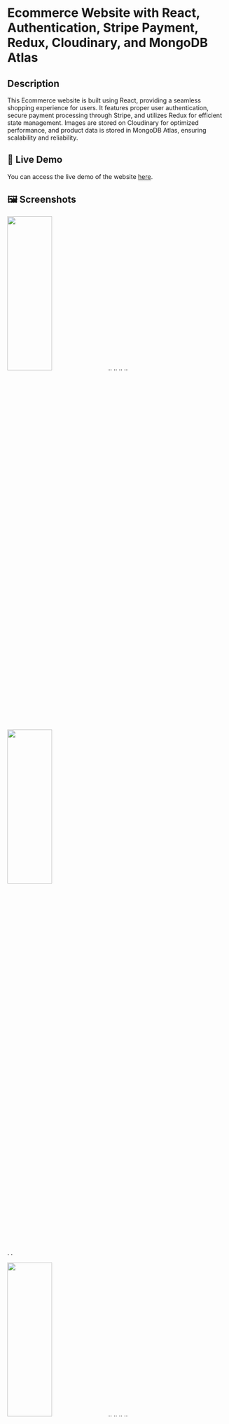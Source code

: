 

# Ecommerce Website with React, Authentication, Stripe Payment, Redux, Cloudinary, and MongoDB Atlas
## Description

This Ecommerce website is built using React, providing a seamless shopping experience for users. It features proper user authentication, secure payment processing through Stripe, and utilizes Redux for efficient state management. Images are stored on Cloudinary for optimized performance, and product data is stored in MongoDB Atlas, ensuring scalability and reliability.

## 🚀 Live Demo

You can access the live demo of the website [here](https://your-ecommerce-website-demo-url.com).

## 🖼️ Screenshots
<p float="left">
<img src="https://github.com/Rishav2k21/Ecommerce/assets/98807848/f0bc72b0-0721-44d5-8714-7be634b98825"  width="45%" height="30%">
  .. 
  ..
  ..
  ..

<img src="https://github.com/Rishav2k21/Ecommerce/assets/98807848/3256d3eb-7913-494f-bdb5-8969d75ecdb9"  width="45%" height="30%">
</p>
.
.
<p float="left">
<img src="https://github.com/Rishav2k21/Ecommerce/assets/98807848/2771d1d4-cb09-4cc9-9afb-af299917c2da"  width="45%" height="30%">
  .. 
  ..
  ..
  ..

<img src="https://github.com/Rishav2k21/Ecommerce/assets/98807848/72b95b3f-2c8a-470d-b5a0-5694ed75f845"  width="45%" height="30%">
</p>
.
.
<p float="left">
<img src="https://github.com/Rishav2k21/Ecommerce/assets/98807848/d70751e9-d73b-4933-988f-6a194978f7aa"  width="45%" height="30%">
  .. 
  ..
  ..
  ..

<img src="https://github.com/Rishav2k21/Ecommerce/assets/98807848/e8f24198-eaff-4705-98d9-de7ee6951a63"  width="45%" height="30%">
</p>
.
.
<p float="left">
<img src="https://github.com/Rishav2k21/Ecommerce/assets/98807848/75462491-9d82-4823-956e-fd9b4a64d91c"  width="45%" height="30%">
  .. 
  ..
  ..
  ..

<img src="https://github.com/Rishav2k21/Ecommerce/assets/98807848/56ddf159-316e-4129-8537-1486f789d5fb"  width="45%" height="30%">
</p>
.
.
<p float="left">
<img src="https://github.com/Rishav2k21/Ecommerce/assets/98807848/1af1e040-e24a-4b2f-babe-8164e7a963cf"  width="45%" height="30%">
  .. 
  ..
  ..
  ..

<img src="https://github.com/Rishav2k21/Ecommerce/assets/98807848/5c70b682-965f-4ccb-bb20-8f71dac40953"  width="45%" height="30%">
</p>
.
.
<p float="left">
<img src="https://github.com/Rishav2k21/Ecommerce/assets/98807848/c15f3dc7-c9ba-430b-b2fd-5c017a5bb7ad"  width="45%" height="30%">
  .. 
  ..
  ..
  ..

<img src="https://github.com/Rishav2k21/Ecommerce/assets/98807848/c0e51c57-7edb-4175-a6da-9365e8273640"  width="45%" height="30%">
</p>
.
.
<p float="left">
<img src="https://github.com/Rishav2k21/Ecommerce/assets/98807848/5c7bfa7a-b538-4cc8-8700-1b1b60ae8f49"  width="45%" height="30%">
  .. 
  ..
  ..
  ..

<img src="https://github.com/Rishav2k21/Ecommerce/assets/98807848/605fff9b-dc70-4a1d-85de-94d199b5519a"  width="45%" height="30%">
</p>
.
.
<p float="left">
<img src="https://github.com/Rishav2k21/Ecommerce/assets/98807848/ed671e8f-d2ad-427e-b702-3dc2f9ea195e"  width="45%" height="30%">
  .. 
  ..
  ..
  ..

<img src="https://github.com/Rishav2k21/Ecommerce/assets/98807848/6f3817b6-38da-4e6c-9c16-ab5717f146fa"  width="45%" height="30%">
</p>
.
.
<p float="left">
<img src="https://github.com/Rishav2k21/Ecommerce/assets/98807848/fdf08b88-9f79-42ce-a82e-58bcd594b7d0"  width="45%" height="30%">
  .. 
  ..
  ..
  ..

<img src="https://github.com/Rishav2k21/Ecommerce/assets/98807848/08d7a14d-f103-4163-b13c-ab9dce2a5586"  width="45%" height="30%">
</p>
.
.
<p float="left">
<img src="https://github.com/Rishav2k21/Ecommerce/assets/98807848/cd873219-a13e-4a93-b98a-be24e88a9258"  width="45%" height="30%">
  .. 
  ..
  ..
  ..

<img src="https://github.com/Rishav2k21/Ecommerce/assets/98807848/08d7a14d-f103-4163-b13c-ab9dce2a5586"  width="45%" height="30%">
</p>
<p float="left">
<img src="https://github.com/Rishav2k21/Ecommerce/assets/98807848/cd873219-a13e-4a93-b98a-be24e88a9258"  width="45%" height="30%">
  .. 
  ..
  ..
  ..

<img src="https://github.com/Rishav2k21/Ecommerce/assets/98807848/4c150348-fa0a-4720-b944-ccaa18122763"  width="45%" height="30%">
</p>
<p float="left">
<img src="https://github.com/Rishav2k21/Ecommerce/assets/98807848/7f7bd63a-77ab-41bf-9688-3d3b9df2e4be"  width="45%" height="30%">
  .. 
  ..
  ..
  ..

<img src="https://github.com/Rishav2k21/Ecommerce/assets/98807848/35d81da4-c6f4-405e-9489-b7cae9278e8f"  width="45%" height="30%">
</p>
<p float="left">
<img src="https://github.com/Rishav2k21/Ecommerce/assets/98807848/2b4c39ad-c9ec-425b-a85f-96f8f3f6e1c3"  width="45%" height="30%">
  .. 
  ..
  ..
  ..

<img src="https://github.com/Rishav2k21/Ecommerce/assets/98807848/fa25a89a-ff7f-45d5-8b87-f9a38ccaac08"  width="45%" height="30%">
</p>
<p float="left">
<img src="https://github.com/Rishav2k21/Ecommerce/assets/98807848/03e69071-ae9e-443d-9af6-d8d34c5f0fd2"  width="45%" height="30%">
</p>

![Screenshot (114)](https://github.com/Rishav2k21/Ecommerce/assets/98807848/6fb4f937-92f1-4a7d-a3ad-c74c61d5e823)

## 🌟 Features


- **User Authentication:** Users can sign up, log in, and manage their profiles securely.
- **Product Listings:** Displaying various products with detailed information and images.
- **Product Categories:** Organizing products into categories for easy navigation.
- **Shopping Cart:** Users can add products to the cart and proceed to checkout.
- **Stripe Payment:** Secure payment processing using Stripe integration.
- **Wishlist:** Users can add products to their wishlist for future reference.
- **Reviews and Ratings:** Users can leave reviews and ratings for products they've purchased.
- **Order Management:** Users can view their order history and track order statuses.
- **Search and Filters:** Users can search for products and apply filters to find desired items.
- **Forgot Password and Reset:** Users can reset their passwords if forgotten using the email reset link.
- **Responsive Design:** Ensuring a consistent experience across various devices.
- **Error Handling and Validation:** Providing meaningful error messages and input validation for forms.
- **Pagination:** Breaking down product listings into multiple pages for better performance.
- **Social Media Sharing:** Users can share their favorite products on social media platforms


```markdown
## 📊 Dashboard

The dashboard is accessible to admin users. To access the dashboard, log in with an admin account and navigate to the dashboard section. From the dashboard, you can:

- **Edit Product Details:** Update product information like title, description, price, etc.
- **Manage Payment Status:** Handle payment statuses for orders, such as pending, paid, or refunded.
- **Order Management:** View and manage orders placed by users, update shipping status, etc.
## 🤝 Contributing

Contributions are welcome! If you find any bugs or want to add new features, please follow these steps:

1. Fork the repository.
2. Create a new branch with a descriptive name: `git checkout -b feature/your-feature-name`.
3. Make your changes and commit them: `git commit -m "Add your feature description"`.
4. Push the changes to your fork: `git push origin feature/your-feature-name`.
5. Submit a pull request, describing your changes and improvements.
## 🧰 Technologies Used

### Frontend
- React.js for building the frontend
- Redux for state management
- React Router for handling navigation
- Stripe Elements for customizing payment forms
- Cloudinary React for handling image uploads and transformations
- Axios for making HTTP requests to the backend
- React-Toastify for displaying notifications

### Backend
- Node.js and Express for the backend server
- JWT (JSON Web Tokens) for authentication
- Bcrypt.js for password hashing
- Mongoose for MongoDB object modeling
- MongoDB Atlas for database storage
- Express-validator for request validation
- Helmet and CORS for enhanced security
- Nodemailer for sending email notifications
- Pagination (e.g., mongoose-pagination) for handling large datasets

## 📜 License

[MIT License](LICENSE)

## 📞 Contact

If you have any questions, suggestions, or just want to connect, feel free to reach out to us:

- Email - rishavanand2k21@example.com


Happy shopping! 🛍️

**Essential Variables**
PORT=
DB_URI =
STRIPE_API_KEY=
STRIPE_SECRET_KEY=
JWT_SECRET=
JWT_EXPIRE=
COOKIE_EXPIRE=
SMPT_SERVICE =
SMPT_MAIL=
SMPT_PASSWORD=
SMPT_HOST=
SMPT_PORT=
CLOUDINARY_NAME
CLOUDINARY_API_KEY
CLOUDINARY_API_SECRET
_fill each filed with your info respectively_


**Instagram** Click [Here](https://www.instagram.com/riahav_02_12) **@rishavanand**

**LinkedIn** Click [Here](www.linkedin.com/in/rishav-anand-20479b244

) **@rishavanand**

